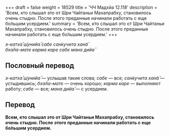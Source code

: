 +++
draft = false
weight = 18529
title = 'ЧЧ Мадхйа 12.118'
description = 'Всем, кто слышал это от Шри Чайтаньи Махапрабху, становилось очень стыдно. После этого преданные начинали работать с еще бо́льшим усердием.'
summary = 'Всем, кто слышал это от Шри Чайтаньи Махапрабху, становилось очень стыдно. После этого преданные начинали работать с еще бо́льшим усердием.'
+++

_э-катха̄ ш́унийа̄ сабе сан̇кучита хан̃а̄  
бха̄ла-мате карма каре сабе мана дийа̄_

## Пословный перевод

_э_\-_катха̄_ _ш́унийа̄_ — услышав такие слова; _сабе_ — все; _сан̇кучита_ _хан̃а̄_ — устыдившись; _бха̄ла_\-_мате_ — очень хорошо; _карма_ _каре_ — выполняют работу; _сабе_ — все; _мана_ _дийа̄_ — с усердием.

## Перевод

**Всем, кто слышал это от Шри Чайтаньи Махапрабху, становилось очень стыдно. После этого преданные начинали работать с еще бо́льшим усердием.**
